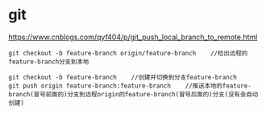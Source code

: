 # git



https://www.cnblogs.com/qyf404/p/git_push_local_branch_to_remote.html



```
git checkout -b feature-branch origin/feature-branch    //检出远程的feature-branch分支到本地
```





```
git checkout -b feature-branch    //创建并切换到分支feature-branch  
git push origin feature-branch:feature-branch    //推送本地的feature-branch(冒号前面的)分支到远程origin的feature-branch(冒号后面的)分支(没有会自动创建)
```

